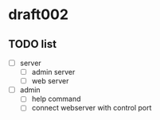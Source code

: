 # draft002

## TODO list

- [ ] server
  - [ ] admin server
  - [ ] web server
- [ ] admin
  - [ ] help command
  - [ ] connect webserver with control port

